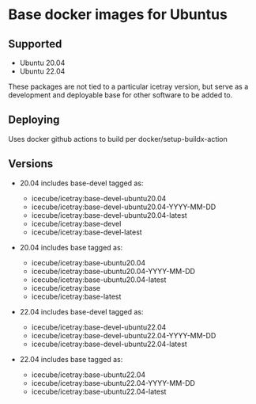 Base docker images for Ubuntus
==============================

Supported
---------
* Ubuntu 20.04
* Ubuntu 22.04

These packages are not tied to a particular icetray version, but serve as a development and deployable base for other software to be added to.

Deploying
---------
Uses docker github actions to build per docker/setup-buildx-action

Versions
--------
- 20.04 includes base-devel tagged as:
   - icecube/icetray:base-devel-ubuntu20.04
   - icecube/icetray:base-devel-ubuntu20.04-YYYY-MM-DD
   - icecube/icetray:base-devel-ubuntu20.04-latest
   - icecube/icetray:base-devel
   - icecube/icetray:base-devel-latest
- 20.04 includes base tagged as:
   - icecube/icetray:base-ubuntu20.04
   - icecube/icetray:base-ubuntu20.04-YYYY-MM-DD
   - icecube/icetray:base-ubuntu20.04-latest
   - icecube/icetray:base
   - icecube/icetray:base-latest

- 22.04 includes base-devel tagged as:
   - icecube/icetray:base-devel-ubuntu22.04
   - icecube/icetray:base-devel-ubuntu22.04-YYYY-MM-DD
   - icecube/icetray:base-devel-ubuntu22.04-latest
- 22.04 includes base tagged as:
   - icecube/icetray:base-ubuntu22.04
   - icecube/icetray:base-ubuntu22.04-YYYY-MM-DD
   - icecube/icetray:base-ubuntu22.04-latest
